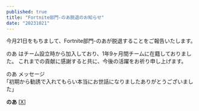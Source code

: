 ```yaml
---
published: true
title: "Fortnite部門-のあ脱退のお知らせ"
date: "20231021"
---
```


今月21日をもちまして、Fortnite部門-のあが脱退することをご報告いたします。

のあ はチーム設立時から加入しており、1年9ヶ月間チームに在籍しておりました。
これまでの貢献に感謝すると共に、今後の活躍をお祈り申し上げます。

のあ メッセージ  
｢初期から勧誘で入れてもらい本当にお世話になりましたありがとうございました」

**のあ** [[X](https://x.com/NOAHhhhhh156)]
